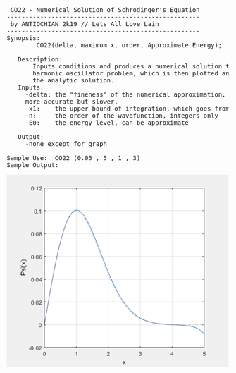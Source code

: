  <pre> CO22 - Numerical Solution of Schrodinger's Equation
---------------------------------------------------- 
 by ANTIOCHIAN 2k19 // Lets All Love Lain
---------------------------------------------------- 
Synopsis:
        CO22(delta, maximum x, order, Approximate Energy);
  
   Description:
       Inputs conditions and produces a numerical solution to the simple
       harmonic oscillator problem, which is then plotted and compared to
       the analytic solution.
   Inputs:
     -delta: the "fineness" of the numerical approximation. Smaller is
     more accurate but slower.
     -x1:    the upper bound of integration, which goes from 0 to x1
     -n:     the order of the wavefunction, integers only
     -E0:    the energy level, can be approximate

   Output:
     -none except for graph

Sample Use:  CO22 (0.05 , 5 , 1 , 3)
Sample Output:
</pre>
![Sample Output](Sample_Output.png)
